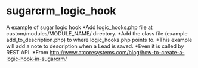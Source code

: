 sugarcrm_logic_hook
===================

A example of sugar logic hook
*Add logic_hooks.php file at custom/modules/MODULE_NAME/ directory.
*Add the class file (example add_to_description.php) to where logic_hooks.php points to.
*This example will add a note to description when a Lead is saved.
*Even it is called by REST API.
*From http://www.atcoresystems.com/blog/how-to-create-a-logic-hook-in-sugarcrm/

